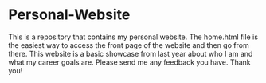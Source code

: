 # Personal-Website
This is a repository that contains my personal website.
The home.html file is the easiest way to access the front page of the website and then go from there. 
This website is a basic showcase from last year about who I am and what my career goals are.
Please send me any feedback you have. Thank you!
